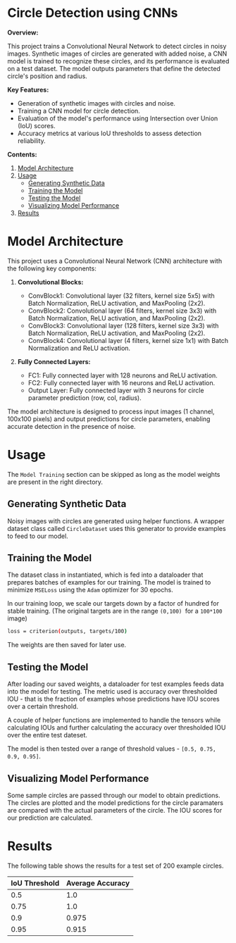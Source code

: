 # Circle Detection using CNNs

**Overview:**

This project trains a Convolutional Neural Network to detect circles in noisy images. Synthetic images of circles are generated with added noise, a CNN model is trained to recognize these circles, and its performance is evaluated on a test dataset. The model outputs parameters that define the detected circle's position and radius.

**Key Features:**

- Generation of synthetic images with circles and noise.
- Training a CNN model for circle detection.
- Evaluation of the model's performance using Intersection over Union (IoU) scores.
- Accuracy metrics at various IoU thresholds to assess detection reliability.

**Contents:**

1. [Model Architecture](#model-architecture)
2. [Usage](#usage)
    - [Generating Synthetic Data](#generating-synthetic-data)
    - [Training the Model](#training-the-model)
    - [Testing the Model](#testing-the-model)
    - [Visualizing Model Performance](#visualizing-model-performance)
3. [Results](#results)

# Model Architecture

This project uses a Convolutional Neural Network (CNN) architecture with the following key components:

1. **Convolutional Blocks:**
   - ConvBlock1: Convolutional layer (32 filters, kernel size 5x5) with Batch Normalization, ReLU activation, and MaxPooling (2x2).
   - ConvBlock2: Convolutional layer (64 filters, kernel size 3x3) with Batch Normalization, ReLU activation, and MaxPooling (2x2).
   - ConvBlock3: Convolutional layer (128 filters, kernel size 3x3) with Batch Normalization, ReLU activation, and MaxPooling (2x2).
   - ConvBlock4: Convolutional layer (4 filters, kernel size 1x1) with Batch Normalization and ReLU activation.

2. **Fully Connected Layers:**
   - FC1: Fully connected layer with 128 neurons and ReLU activation.
   - FC2: Fully connected layer with 16 neurons and ReLU activation.
   - Output Layer: Fully connected layer with 3 neurons for circle parameter prediction (row, col, radius).

The model architecture is designed to process input images (1 channel, 100x100 pixels) and output predictions for circle parameters, enabling accurate detection in the presence of noise.


# Usage

The `Model Training` section can be skipped as long as the model weights are present in the right directory. 

## Generating Synthetic Data

Noisy images with circles are generated using helper functions. A wrapper dataset class called `CircleDataset` uses this generator to provide examples to feed to our model. 

## Training the Model

The dataset class in instantiated, which is fed into a dataloader that prepares batches of examples for our training. The model is trained to minimize `MSELoss` using the `Adam` optimizer for 30 epochs. 

In our training loop, we scale our targets down by a factor of hundred for stable training. (The original targets are in the range `(0,100) `for a `100*100` image)

```bash
loss = criterion(outputs, targets/100)
```

The weights are then saved for later use. 

## Testing the Model

After loading our saved weights, a dataloader for test examples feeds data into the model for testing. The metric used is accuracy over thresholded IOU - that is the fraction of examples whose predictions have IOU scores over a certain threshold. 

A couple of helper functions are implemented to handle the tensors while calculating IOUs and further calculating the accuracy over thresholded IOU over the entire test dateset. 

The model is then tested over a range of threshold values - `[0.5, 0.75, 0.9, 0.95]`.

## Visualizing Model Performance

Some sample circles are passed through our model to obtain predictions. The circles are plotted and the model predictions for the circle paramaters are compared with the actual parameters of the circle. The IOU scores for our prediction are calculated.

# Results

The following table shows the results for a test set of 200 example circles.

| IoU Threshold | Average Accuracy |
|---------------|------------------|
| 0.5           | 1.0              |
| 0.75          | 1.0              |
| 0.9           | 0.975            |
| 0.95          | 0.915            |



